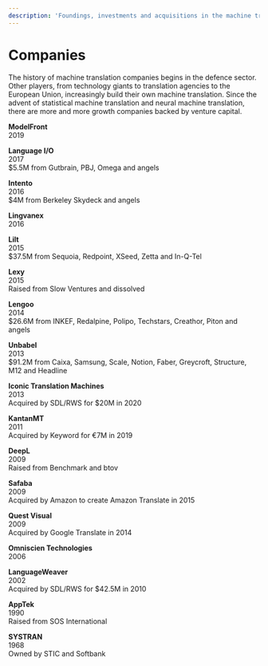 ```yaml
---
description: 'Foundings, investments and acquisitions in the machine translation space'
---
```


# Companies

The history of machine translation companies begins in the defence sector.  Other players, from technology giants to translation agencies to the European Union, increasingly build their own machine translation.  Since the advent of statistical machine translation and neural machine translation, there are more and more growth companies backed by venture capital.

**ModelFront**  
2019

**Language I/O**  
2017   
$5.5M from Gutbrain, PBJ, Omega and angels

**Intento**  
2016  
$4M from Berkeley Skydeck and angels

**Lingvanex**  
2016

**Lilt**  
2015  
$37.5M from Sequoia, Redpoint, XSeed, Zetta and In-Q-Tel

**Lexy**  
2015  
Raised from Slow Ventures and dissolved

**Lengoo**  
2014  
$26.6M from INKEF, Redalpine, Polipo, Techstars, Creathor, Piton and angels

**Unbabel**  
2013  
$91.2M from Caixa, Samsung, Scale, Notion, Faber, Greycroft, Structure, M12 and Headline

**Iconic Translation Machines**  
2013  
Acquired by SDL/RWS for $20M in 2020

**KantanMT**  
2011  
Acquired by Keyword for €7M in 2019

**DeepL**  
2009  
Raised from Benchmark and btov

**Safaba**  
2009  
Acquired by Amazon to create Amazon Translate in 2015

**Quest Visual**  
2009  
Acquired by Google Translate in 2014

**Omniscien Technologies**  
2006  

**LanguageWeaver**  
2002  
Acquired by SDL/RWS for $42.5M in 2010

**AppTek**  
1990  
Raised from SOS International

**SYSTRAN**  
1968  
Owned by STIC and Softbank

